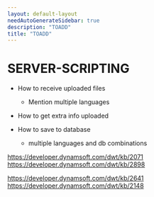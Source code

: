 ```yaml
---
layout: default-layout
needAutoGenerateSidebar: true
description: "TOADD"
title: "TOADD"
---
```


# SERVER-SCRIPTING

* How to receive uploaded files
    - Mention multiple languages

* How to get extra info uploaded

* How to save to database
    - multiple languages and db combinations

https://developer.dynamsoft.com/dwt/kb/2071
https://developer.dynamsoft.com/dwt/kb/2898

https://developer.dynamsoft.com/dwt/kb/2641
https://developer.dynamsoft.com/dwt/kb/2148

